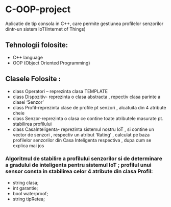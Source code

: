# C-OOP-project
Aplicatie de tip consola in C++, care permite gestiunea profilelor senzorilor dintr-un sistem IoT(Internet of Things)

## Tehnologii folosite:
- C++ language
- OOP (Object Oriented Programming)

## Clasele Folosite :
- class Operatori – reprezinta clasa TEMPLATE
- class Dispozitiv- reprezinta o clasa abstracta  , repectiv clasa parinte a clasei ‘Senzor’
- class Profil-reprezinta clase de profile pt senzori , alcatuita din 4 atribute cheie
- class Senzor-reprezinta o clasa ce contine toate atributele masurate pt. stabilirea profilului
- class CasaInteligenta- reprezinta sistemul nostru IoT , si contine un vector de senzori , respectiv un atribut ‘Rating’ , calculat pe baza profilelor senzorilor din Casa Inteligenta respectiva , dupa cum se explica mai jos 

### Algoritmul de stabilire a profilului senzorilor si de determinare a gradului de inteligenta pentru sistemul IoT ; profilul unui sensor consta in stabilirea celor 4 atribute din clasa Profil:
- string clasa;
- int garantie;
- bool waterproof;
- string tipRetea;
